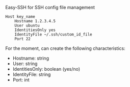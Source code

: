 Easy-SSH for SSH config file management

```
Host key_name
    Hostname 1.2.3.4.5
    User ubuntu
    IdentitiesOnly yes
    IdentityFile ~/.ssh/custom_id_file
    Port 22
```
For the moment, can create the following characteristics:

- Hostname: string
- User: string
- IdentitiesOnly: boolean (yes/no)
- IdentityFile: string
- Port: int
